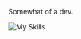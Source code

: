 Somewhat of a dev.

![My Skills](https://skillicons.dev/icons?i=go,git,neovim,linux,bash,regex,htmx,sqlite,docker)

